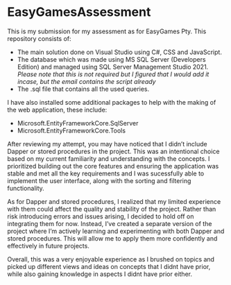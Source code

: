 # EasyGamesAssessment

This is my submission for my assessment as for EasyGames Pty.
This repository consists of:
- The main solution done on Visual Studio using C#, CSS and JavaScript.
- The database which was made using MS SQL Server (Developers Edition) and managed using SQL Server Management Studio 2021.
 *Please note that this is not required but I figured that I would add it incase, but the email contains the script already*
- The .sql file that contains all the used queries.

I have also installed some additional packages to help with the making of the web application, these include:
- Microsoft.EntityFrameworkCore.SqlServer
- Microsoft.EntityFrameworkCore.Tools

After reviewing my attempt, you may have noticed that I didn’t include Dapper or stored procedures in the project. This was an intentional choice based on my current familiarity and understanding with the concepts.  I prioritized building out the core features and ensuring the application was stable and met all the key requirements and I was sucessfully able to implement the user interface, along with the sorting and filtering functionality.

As for Dapper and stored procedures, I realized that my limited experience with them could affect the quality and stability of the project. Rather than risk introducing errors and issues arising, I decided to hold off on integrating them for now. Instead, I’ve created a separate version of the project where I’m actively learning and experimenting with both Dapper and stored procedures. This will allow me to apply them more confidently and effectively in future projects.

Overall, this was a very enjoyable experience as I brushed on topics and picked up different views and ideas on concepts that I didnt have prior, while also gaining knowledge in aspects I didnt have prior either.
